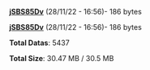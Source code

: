 [**jSBS85Dv**](/data/jSBS85Dv.txt) (28/11/22 - 16:56)- 186 bytes

[**jSBS85Dv**](/data/jSBS85Dv.txt) (28/11/22 - 16:56)- 186 bytes

**Total Datas**: 5437

**Total Size**: 30.47 MB / 30.5 MB